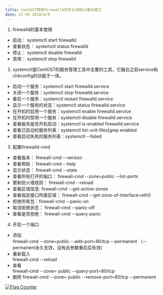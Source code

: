 ```yaml
---
title: CentOS7使用firewalld打开关闭防火墙与端口
date: 21:59 2018/6/9
---
```


1. firewalld的基本使用
- 启动： systemctl start firewalld
- 查看状态： systemctl status firewalld 
- 停止： systemctl disable firewalld
- 禁用： systemctl stop firewalld
 
2. systemctl是CentOS7的服务管理工具中主要的工具，它融合之前service和chkconfig的功能于一体。
- 启动一个服务：systemctl start firewalld.service
- 关闭一个服务：systemctl stop firewalld.service
- 重启一个服务：systemctl restart firewalld.service
- 显示一个服务的状态：systemctl status firewalld.service
- 在开机时启用一个服务：systemctl enable firewalld.service
- 在开机时禁用一个服务：systemctl disable firewalld.service
- 查看服务是否开机启动：systemctl is-enabled firewalld.service
- 查看已启动的服务列表：systemctl list-unit-files|grep enabled
- 查看启动失败的服务列表：systemctl --failed

3. 配置firewalld-cmd
- 查看版本： firewall-cmd --version
- 查看帮助： firewall-cmd --help
- 显示状态： firewall-cmd --state
- 查看所有打开的端口： firewall-cmd --zone=public --list-ports
- 更新防火墙规则： firewall-cmd --reload
- 查看区域信息:  firewall-cmd --get-active-zones
- 查看指定接口所属区域： firewall-cmd --get-zone-of-interface=eth0
- 拒绝所有包：firewall-cmd --panic-on
- 取消拒绝状态： firewall-cmd --panic-off
- 查看是否拒绝： firewall-cmd --query-panic

4. 开启一个端口
- 添加     
     firewall-cmd --zone=public --add-port=80/tcp --permanent
         （--permanent永久生效，没有此参数重启后失效）
- 重新载入  
     firewall-cmd --reload
- 查看      
     firewall-cmd --zone= public --query-port=80/tcp
- 删除
     firewall-cmd --zone= public --remove-port=80/tcp --permanent
     

<a href="https://info.flagcounter.com/gnaM"><img src="https://s05.flagcounter.com/count2/gnaM/bg_FFFFFF/txt_000000/border_CCCCCC/columns_2/maxflags_10/viewers_0/labels_0/pageviews_0/flags_0/percent_0/" alt="Flag Counter" border="0"></a>
